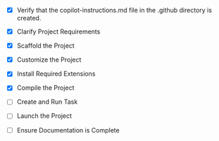 <!-- Use this file to provide workspace-specific custom instructions to Copilot. For more details, visit https://code.visualstudio.com/docs/copilot/copilot-customization#_use-a-githubcopilotinstructionsmd-file -->
- [x] Verify that the copilot-instructions.md file in the .github directory is created.

- [x] Clarify Project Requirements
	<!-- Next.js TypeScript project for Universal Swap DEX using Push Chain SDK. -->

- [x] Scaffold the Project
	<!-- Next.js project created with TypeScript, Tailwind CSS, ESLint, and Push Chain SDK dependencies installed. -->

- [x] Customize the Project
	<!-- Developed Universal Swap DEX with Push Chain integration, cross-chain token swapping, wallet connection, and modern UI. -->

- [x] Install Required Extensions
	<!-- No additional extensions required for Next.js project. -->

- [x] Compile the Project
	<!-- Dependencies installed successfully, application compiles and runs without errors. -->

- [ ] Create and Run Task
	<!--
	Verify that all previous steps have been completed.
	Check https://code.visualstudio.com/docs/debugtest/tasks to determine if the project needs a task. If so, use the create_and_run_task to create and launch a task based on package.json, README.md, and project structure.
	Skip this step otherwise.
	 -->

- [ ] Launch the Project
	<!--
	Verify that all previous steps have been completed.
	Prompt user for debug mode, launch only if confirmed.
	 -->

- [ ] Ensure Documentation is Complete
	<!--
	Verify that all previous steps have been completed.
	Verify that README.md and the copilot-instructions.md file in the .github directory exists and contains current project information.
	Clean up the copilot-instructions.md file in the .github directory by removing all HTML comments.
	 -->